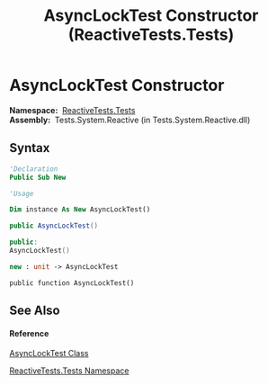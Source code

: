 ﻿---
title: AsyncLockTest Constructor  (ReactiveTests.Tests)
TOCTitle: AsyncLockTest Constructor
ms:assetid: M:ReactiveTests.Tests.AsyncLockTest.#ctor
ms:mtpsurl: https://msdn.microsoft.com/en-us/library/reactivetests.tests.asynclocktest.asynclocktest(v=VS.103)
ms:contentKeyID: 36619580
ms.date: 06/28/2011
mtps_version: v=VS.103
f1_keywords:
- ReactiveTests.Tests.AsyncLockTest.#ctor
- ReactiveTests.Tests.AsyncLockTest.AsyncLockTest
dev_langs:
- CSharp
- JScript
- VB
- FSharp
- c++
---

# AsyncLockTest Constructor

**Namespace:**  [ReactiveTests.Tests](hh289046\(v=vs.103\).md)  
**Assembly:**  Tests.System.Reactive (in Tests.System.Reactive.dll)

## Syntax

``` vb
'Declaration
Public Sub New
```

``` vb
'Usage

Dim instance As New AsyncLockTest()
```

``` csharp
public AsyncLockTest()
```

``` c++
public:
AsyncLockTest()
```

``` fsharp
new : unit -> AsyncLockTest
```

``` jscript
public function AsyncLockTest()
```

## See Also

#### Reference

[AsyncLockTest Class](hh288617\(v=vs.103\).md)

[ReactiveTests.Tests Namespace](hh289046\(v=vs.103\).md)

